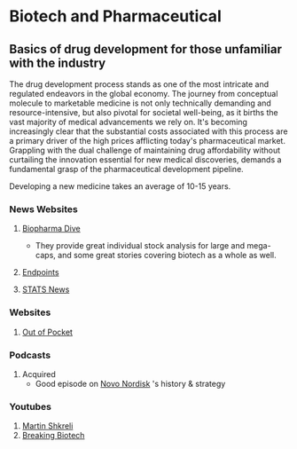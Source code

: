 # Biotech and Pharmaceutical
## Basics of drug development for those unfamiliar with the industry
The drug development process stands as one of the most intricate and regulated endeavors in the global economy. The journey from conceptual molecule to marketable medicine is not only technically demanding and resource-intensive, but also pivotal for societal well-being, as it births the vast majority of medical advancements we rely on. 
It's becoming increasingly clear that the substantial costs associated with this process are a primary driver of the high prices afflicting today's pharmaceutical market. Grappling with the dual challenge of maintaining drug affordability without curtailing the innovation essential for new medical discoveries, demands a fundamental grasp of the pharmaceutical development pipeline.

Developing a new medicine takes an average of 10-15 years. 

### News Websites
1. [Biopharma Dive](https://www.biopharmadive.com/)
   - They provide great individual stock analysis for large and mega-caps, and some great stories covering biotech as a whole as well.

2. [Endpoints](https://endpts.com/)

3. [STATS News](https://www.statnews.com/)

### Websites 
1. [Out of Pocket](https://www.outofpocket.health/)

   
### Podcasts 
1. Acquired
   - Good episode on [Novo Nordisk](https://www.acquired.fm/episodes/novo-nordisk-ozempic) 's history & strategy

### Youtubes 
1. [Martin Shkreli](https://www.youtube.com/@ShkreliPlanet)
2. [Breaking Biotech](https://www.youtube.com/@breakingbiotech)
